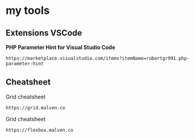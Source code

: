 # my tools


## Extensions VSCode
**PHP Parameter Hint for Visual Studio Code**

```
https://marketplace.visualstudio.com/items?itemName=robertgr991.php-parameter-hint
```

## Cheatsheet
Grid cheatsheet
```
https://grid.malven.co
```
Grid cheatsheet
```
https://flexbox.malven.co
```
